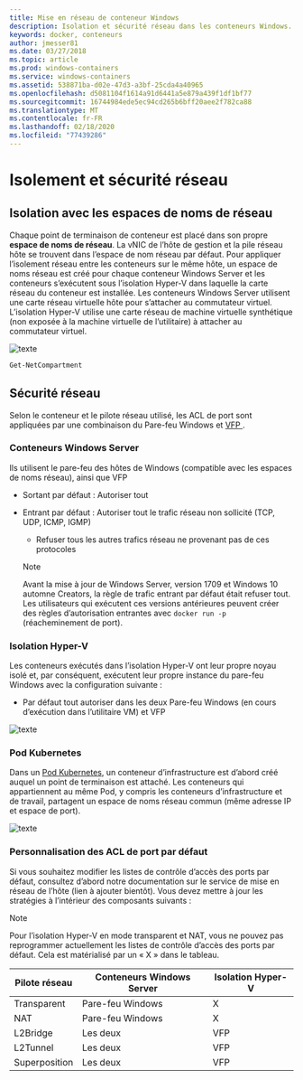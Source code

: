 ```yaml
---
title: Mise en réseau de conteneur Windows
description: Isolation et sécurité réseau dans les conteneurs Windows.
keywords: docker, conteneurs
author: jmesser81
ms.date: 03/27/2018
ms.topic: article
ms.prod: windows-containers
ms.service: windows-containers
ms.assetid: 538871ba-d02e-47d3-a3bf-25cda4a40965
ms.openlocfilehash: d5081104f1614a91d6441a5e879a439f1df1bf77
ms.sourcegitcommit: 16744984ede5ec94cd265b6bff20aee2f782ca88
ms.translationtype: MT
ms.contentlocale: fr-FR
ms.lasthandoff: 02/18/2020
ms.locfileid: "77439286"
---
```

# <a name="network-isolation-and-security"></a>Isolement et sécurité réseau

## <a name="isolation-with-network-namespaces"></a>Isolation avec les espaces de noms de réseau

Chaque point de terminaison de conteneur est placé dans son propre __espace de noms de réseau__. La vNIC de l’hôte de gestion et la pile réseau hôte se trouvent dans l’espace de nom réseau par défaut. Pour appliquer l’isolement réseau entre les conteneurs sur le même hôte, un espace de noms réseau est créé pour chaque conteneur Windows Server et les conteneurs s’exécutent sous l’isolation Hyper-V dans laquelle la carte réseau du conteneur est installée. Les conteneurs Windows Server utilisent une carte réseau virtuelle hôte pour s’attacher au commutateur virtuel. L’isolation Hyper-V utilise une carte réseau de machine virtuelle synthétique (non exposée à la machine virtuelle de l’utilitaire) à attacher au commutateur virtuel.

![texte](media/network-compartment-visual.png)

```powershell
Get-NetCompartment
```

## <a name="network-security"></a>Sécurité réseau

Selon le conteneur et le pilote réseau utilisé, les ACL de port sont appliquées par une combinaison du Pare-feu Windows et [VFP ](https://www.microsoft.com/research/project/azure-virtual-filtering-platform/).

### <a name="windows-server-containers"></a>Conteneurs Windows Server

Ils utilisent le pare-feu des hôtes de Windows (compatible avec les espaces de noms réseau), ainsi que VFP

* Sortant par défaut : Autoriser tout
* Entrant par défaut : Autoriser tout le trafic réseau non sollicité (TCP, UDP, ICMP, IGMP)
  * Refuser tous les autres trafics réseau ne provenant pas de ces protocoles

  >[!NOTE]
  >Avant la mise à jour de Windows Server, version 1709 et Windows 10 automne Creators, la règle de trafic entrant par défaut était refuser tout. Les utilisateurs qui exécutent ces versions antérieures peuvent créer des règles d’autorisation entrantes avec ``docker run -p`` (réacheminement de port).

### <a name="hyper-v-isolation"></a>Isolation Hyper-V

Les conteneurs exécutés dans l’isolation Hyper-V ont leur propre noyau isolé et, par conséquent, exécutent leur propre instance du pare-feu Windows avec la configuration suivante :

* Par défaut tout autoriser dans les deux Pare-feu Windows (en cours d’exécution dans l’utilitaire VM) et VFP

![texte](media/windows-firewall-containers.png)

### <a name="kubernetes-pods"></a>Pod Kubernetes

Dans un [Pod Kubernetes](https://kubernetes.io/docs/concepts/workloads/pods/pod/), un conteneur d’infrastructure est d’abord créé auquel un point de terminaison est attaché. Les conteneurs qui appartiennent au même Pod, y compris les conteneurs d’infrastructure et de travail, partagent un espace de noms réseau commun (même adresse IP et espace de port).

![texte](media/pod-network-compartment.png)

### <a name="customizing-default-port-acls"></a>Personnalisation des ACL de port par défaut

Si vous souhaitez modifier les listes de contrôle d’accès des ports par défaut, consultez d’abord notre documentation sur le service de mise en réseau de l’hôte (lien à ajouter bientôt). Vous devez mettre à jour les stratégies à l’intérieur des composants suivants :

>[!NOTE]
>Pour l’isolation Hyper-V en mode transparent et NAT, vous ne pouvez pas reprogrammer actuellement les listes de contrôle d’accès des ports par défaut. Cela est matérialisé par un « X » dans le tableau.

| Pilote réseau | Conteneurs Windows Server | Isolation Hyper-V  |
| -------------- |-------------------------- | ------------------- |
| Transparent | Pare-feu Windows | X |
| NAT | Pare-feu Windows | X |
| L2Bridge | Les deux | VFP |
| L2Tunnel | Les deux | VFP |
| Superposition  | Les deux | VFP |